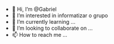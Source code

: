 - 👋 Hi, I’m @Gabriel
- 👀 I’m interested in informatizar o grupo
- 🌱 I’m currently learning ...
- 💞️ I’m looking to collaborate on ...
- 📫 How to reach me ...

<!---
Gabriel695-ofc/Gabriel695-ofc is a ✨ special ✨ repository because its `README.md` (this file) appears on your GitHub profile.
You can click the Preview link to take a look at your changes.
--->
